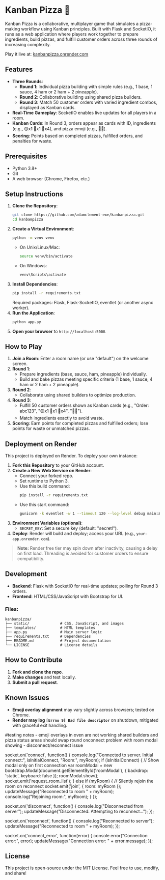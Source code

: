 # Kanban Pizza 🍕

Kanban Pizza is a collaborative, multiplayer game that simulates a pizza-making workflow using Kanban principles. Built with Flask and SocketIO, it runs as a web application where players work together to prepare ingredients, build pizzas, and fulfill customer orders across three rounds of increasing complexity.

Play it live at: [kanbanpizza.onrender.com](https://kanbanpizza.onrender.com)

## Features
- **Three Rounds**:
  - **Round 1**: Individual pizza building with simple rules (e.g., 1 base, 1 sauce, 4 ham or 2 ham + 2 pineapple).
  - **Round 2**: Collaborative building using shared pizza builders.
  - **Round 3**: Match 50 customer orders with varied ingredient combos, displayed as Kanban cards.
- **Real-Time Gameplay**: SocketIO enables live updates for all players in a room.
- **Kanban Cards**: In Round 3, orders appear as cards with ID, ingredients (e.g., 🟡x1 🔴x1 🥓x4), and pizza emoji (e.g., 🍕🥓).
- **Scoring**: Points based on completed pizzas, fulfilled orders, and penalties for waste.

## Prerequisites
- Python 3.8+
- Git
- A web browser (Chrome, Firefox, etc.)

## Setup Instructions
1. **Clone the Repository**:
   ```bash
   git clone https://github.com/adamclement-exe/kanbanpizza.git
   cd kanbanpizza
   ```
2. **Create a Virtual Environment**:
   ```bash
   python -m venv venv
   ```
   - On Unix/Linux/Mac:
     ```bash
     source venv/bin/activate
     ```
   - On Windows:
     ```bash
     venv\Scripts\activate
     ```
3. **Install Dependencies**:
   ```bash
   pip install -r requirements.txt
   ```
   Required packages: Flask, Flask-SocketIO, eventlet (or another async worker).
4. **Run the Application**:
   ```bash
   python app.py
   ```
5. **Open your browser** to `http://localhost:5000`.

## How to Play
1. **Join a Room**: Enter a room name (or use "default") on the welcome screen.
2. **Round 1**:
   - Prepare ingredients (base, sauce, ham, pineapple) individually.
   - Build and bake pizzas meeting specific criteria (1 base, 1 sauce, 4 ham or 2 ham + 2 pineapple).
3. **Round 2**:
   - Collaborate using shared builders to optimize production.
4. **Round 3**:
   - Fulfill 50 customer orders shown as Kanban cards (e.g., "Order: abc123", "🟡x1 🔴x1 🥓x4", "🍕🥓").
   - Match ingredients exactly to avoid waste.
5. **Scoring**: Earn points for completed pizzas and fulfilled orders; lose points for waste or unmatched pizzas.

## Deployment on Render
This project is deployed on Render. To deploy your own instance:

1. **Fork this Repository** to your GitHub account.
2. **Create a New Web Service on Render**:
   - Connect your forked repo.
   - Set runtime to Python 3.
   - Use this build command:
     ```bash
     pip install -r requirements.txt
     ```
   - Use this start command:
     ```bash
     gunicorn -k eventlet -w 1 --timeout 120 --log-level debug main:app
     ```
3. **Environment Variables (optional)**:
   - `SECRET_KEY`: Set a secure key (default: "secret!").
4. **Deploy**: Render will build and deploy; access your URL (e.g., `your-app.onrender.com`).

> **Note:** Render free tier may spin down after inactivity, causing a delay on first load. Threading is avoided for customer orders to ensure compatibility.

## Development
- **Backend**: Flask with SocketIO for real-time updates; polling for Round 3 orders.
- **Frontend**: HTML/CSS/JavaScript with Bootstrap for UI.

### Files:
```
kanbanpizza/
├── static/              # CSS, JavaScript, and images
├── templates/           # HTML templates
├── app.py               # Main server logic
├── requirements.txt     # Dependencies
├── README.md            # Project documentation
└── LICENSE              # License details
```

## How to Contribute
1. **Fork and clone the repo**.
2. **Make changes** and test locally.
3. **Submit a pull request**.

## Known Issues
- **Emoji overlay alignment** may vary slightly across browsers; tested on Chrome.
- **Render may log `[Errno 9] Bad file descriptor`** on shutdown, mitigated with graceful exit handling.


#testing notes -
emoji overlays in oven are not working
shared builders and pizza status areas should swap round
onconnect problem with room modal showing - disconnect/reconnect issue

socket.on('connect', function() {
  console.log("Connected to server. Initial connect:", isInitialConnect, "Room:", myRoom);
  if (isInitialConnect) {
    // Show modal only on first connection
    var roomModal = new bootstrap.Modal(document.getElementById('roomModal'), {
      backdrop: 'static',
      keyboard: false
    });
    roomModal.show();
    socket.emit('request_room_list');
  } else if (myRoom) {
    // Silently rejoin the room on reconnect
    socket.emit('join', { room: myRoom });
    updateMessage("Reconnected to room " + myRoom);
    console.log("Rejoining room:", myRoom);
  }
});

socket.on('disconnect', function() {
  console.log("Disconnected from server");
  updateMessage("Disconnected. Attempting to reconnect...");
});

socket.on('reconnect', function() {
  console.log("Reconnected to server");
  updateMessage("Reconnected to room " + myRoom);
});

socket.on('connect_error', function(error) {
  console.error("Connection error:", error);
  updateMessage("Connection error: " + error.message);
});


## License
This project is open-source under the MIT License. Feel free to use, modify, and share!




